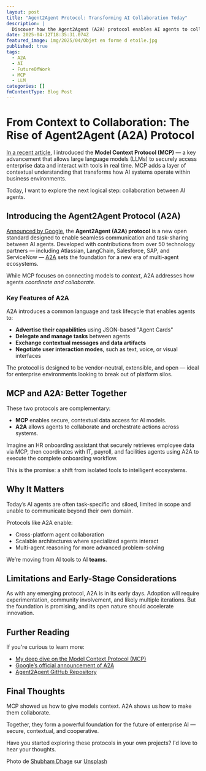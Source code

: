 ```yaml
---
layout: post
title: "Agent2Agent Protocol: Transforming AI Collaboration Today"
description: |
  Discover how the Agent2Agent (A2A) protocol enables AI agents to collaborate across platforms and systems. Learn how A2A complements the Model Context Protocol (MCP) to build secure, context-aware, and interoperable AI ecosystems.
date: 2025-04-12T18:35:31.074Z
featured_image: img/2025/04/Objet en forme d etoile.jpg
published: true
tags:
  - A2A
  - AI
  - FutureOfWork
  - MCP
  - LLM
categories: []
fmContentType: Blog Post
---
```

# From Context to Collaboration: The Rise of Agent2Agent (A2A) Protocol

[In a recent article](https://thibaultmilan.com/blog/2025/04/12/enhancing-ai-with-mcp-servers-for-secure-interactions/), I introduced the **Model Context Protocol (MCP)** — a key advancement that allows large language models (LLMs) to securely access enterprise data and interact with tools in real time. MCP adds a layer of contextual understanding that transforms how AI systems operate within business environments.

Today, I want to explore the next logical step: collaboration between AI agents.

## Introducing the Agent2Agent Protocol (A2A)

[Announced by Google](https://developers.googleblog.com/en/a2a-a-new-era-of-agent-interoperability/), the **Agent2Agent (A2A) protocol** is a new open standard designed to enable seamless communication and task-sharing between AI agents. Developed with contributions from over 50 technology partners — including Atlassian, LangChain, Salesforce, SAP, and ServiceNow — [A2A](https://github.com/agentprotocol/a2a) sets the foundation for a new era of multi-agent ecosystems.

While MCP focuses on connecting models to *context*, A2A addresses how agents *coordinate and collaborate*.

### Key Features of A2A

A2A introduces a common language and task lifecycle that enables agents to:

- **Advertise their capabilities** using JSON-based "Agent Cards"
- **Delegate and manage tasks** between agents
- **Exchange contextual messages and data artifacts**
- **Negotiate user interaction modes**, such as text, voice, or visual interfaces

The protocol is designed to be vendor-neutral, extensible, and open — ideal for enterprise environments looking to break out of platform silos.

## MCP and A2A: Better Together

These two protocols are complementary:

- **MCP** enables secure, contextual data access for AI models.
- **A2A** allows agents to collaborate and orchestrate actions across systems.

Imagine an HR onboarding assistant that securely retrieves employee data via MCP, then coordinates with IT, payroll, and facilities agents using A2A to execute the complete onboarding workflow.

This is the promise: a shift from isolated tools to intelligent ecosystems.

## Why It Matters

Today’s AI agents are often task-specific and siloed, limited in scope and unable to communicate beyond their own domain.

Protocols like A2A enable:

- Cross-platform agent collaboration
- Scalable architectures where specialized agents interact
- Multi-agent reasoning for more advanced problem-solving

We’re moving from AI tools to AI **teams**.

## Limitations and Early-Stage Considerations

As with any emerging protocol, A2A is in its early days. Adoption will require experimentation, community involvement, and likely multiple iterations. But the foundation is promising, and its open nature should accelerate innovation.

## Further Reading

If you're curious to learn more:

- [My deep dive on the Model Context Protocol (MCP)](https://thibaultmilan.com/blog/2025/04/12/enhancing-ai-with-mcp-servers-for-secure-interactions/)
- [Google’s official announcement of A2A](https://developers.googleblog.com/en/a2a-a-new-era-of-agent-interoperability/)
- [Agent2Agent GitHub Repository](https://github.com/agentprotocol/a2a)

## Final Thoughts

MCP showed us how to give models context. A2A shows us how to make them collaborate.

Together, they form a powerful foundation for the future of enterprise AI — secure, contextual, and cooperative.

Have you started exploring these protocols in your own projects? I'd love to hear your thoughts.

Photo de [Shubham Dhage](https://unsplash.com/fr/@theshubhamdhage?utm_content=creditCopyText&utm_medium=referral&utm_source=unsplash) sur [Unsplash](https://unsplash.com/fr/photos/une-image-abstraite-dun-objet-en-forme-detoile-O1rxducLjN0?utm_content=creditCopyText&utm_medium=referral&utm_source=unsplash)
